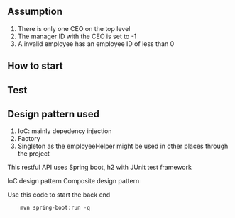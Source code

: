 ## Assumption
1. There is only one CEO on the top level
2. The manager ID with the CEO is set to -1
3. A invalid employee has an employee ID of less than 0


## How to start

## Test

## Design pattern used
1. IoC: mainly depedency injection
2. Factory
3. Singleton as the employeeHelper might be used in other places through the project


This restful API uses Spring boot, h2 with JUnit test framework

IoC design pattern
Composite design pattern

Use this code to start the back end
```java
	mvn spring-boot:run -q
```